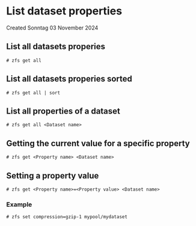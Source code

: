 # List dataset properties
Created Sonntag 03 November 2024

List all datasets properies
---------------------------
``# zfs get all``

List all datasets properies sorted
----------------------------------
``# zfs get all | sort``

List all properties of a dataset
--------------------------------
``# zfs get all <Dataset name>``

Getting the current value for a specific property
-------------------------------------------------
``# zfs get <Property name> <Dataset name>``

Setting a property value
------------------------
``# zfs get <Property name>=<Property value> <Dataset name>``
### Example
``# zfs set compression=gzip-1 mypool/mydataset``

